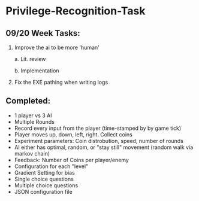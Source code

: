 # Privilege-Recognition-Task

## 09/20 Week Tasks:

1. Improve the ai to be more 'human'

    a. Lit. review
  
  
    b. Implementation
  
  
2. Fix the EXE pathing when writing logs

## Completed:

- 1 player vs 3 AI
- Multiple Rounds
- Record every input from the player (time-stamped by by game tick)
- Player moves up, down, left, right. Collect coins
- Experiment parameters: Coin distrobution, speed, number of rounds
- AI either has optimal, random, or "stay still" movement (random walk via markov chain)
- Feedback: Number of Coins per player/enemy
- Configuration for each "level"
- Gradient Setting for bias
- Single choice questions
- Multiple choice questions
- JSON configuration file
